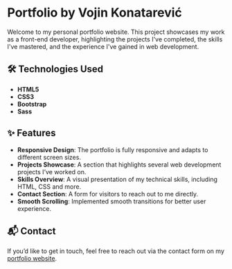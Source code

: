 # Portfolio by Vojin Konatarević

Welcome to my personal portfolio website. This project showcases my work as a front-end developer, highlighting the projects I've completed, the skills I've mastered, and the experience I've gained in web development.

## 🛠 Technologies Used

- **HTML5**
- **CSS3**
- **Bootstrap**
- **Sass**

## ✨ Features

- **Responsive Design**: The portfolio is fully responsive and adapts to different screen sizes.
- **Projects Showcase**: A section that highlights several web development projects I’ve worked on.
- **Skills Overview**: A visual presentation of my technical skills, including HTML, CSS and more.
- **Contact Section**: A form for visitors to reach out to me directly.
- **Smooth Scrolling**: Implemented smooth transitions for better user experience.

## 📬 Contact

If you’d like to get in touch, feel free to reach out via the contact form on my [portfolio website](https://vojin13.github.io/Portfolio/).
